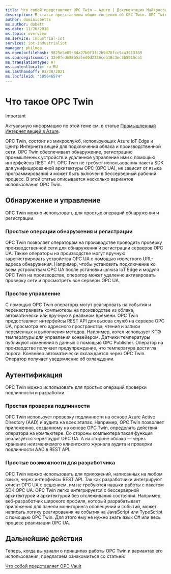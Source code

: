 ```yaml
---
title: Что собой представляет OPC Twin — Azure | Документация Майкрософт
description: В статье представлены общие сведения об OPC Twin. OPC Twin обеспечивает обнаружение, регистрацию промышленных устройств и удаленное управление ими с помощью интерфейсов REST API.
author: dominicbetts
ms.author: dobett
ms.date: 11/26/2018
ms.topic: overview
ms.service: industrial-iot
services: iot-industrialiot
manager: philmea
ms.openlocfilehash: 9825e5e85c8da27b0f3fc2b9d78fcc9ca3513389
ms.sourcegitcommit: 32e0fedb80b5a5ed0d2336cea18c3ec3b5015ca1
ms.translationtype: HT
ms.contentlocale: ru-RU
ms.lasthandoff: 03/30/2021
ms.locfileid: "105646574"
---
```

# <a name="what-is-opc-twin"></a>Что такое OPC Twin

> [!IMPORTANT]
> Актуальную информацию по этой теме см. в статье [Промышленный Интернет вещей в Azure](https://azure.github.io/Industrial-IoT/).

OPC Twin, состоит из микрослужб, использующих Azure IoT Edge и Центр Интернета вещей для подключения облака и производственной сети. OPC Twin обеспечивает обнаружение, регистрацию промышленных устройств и удаленное управление ими с помощью интерфейсов REST API. OPC Twin не требует использования пакета SDK для унифицированной архитектуры OPC (OPC UA), не зависит от языка программирования и может быть включен в бессерверный рабочий процесс. В этой статье описывается несколько вариантов использования OPC Twin.

## <a name="discovery-and-control"></a>Обнаружение и управление
OPC Twin можно использовать для простых операций обнаружения и регистрации.

### <a name="simple-discovery-and-registration"></a>Простые операции обнаружения и регистрации
OPC Twin позволяет операторам на производстве проводить проверку производственной сети для обнаружения и регистрации серверов OPC UA. Также операторы на производстве могут вручную зарегистрировать устройства OPC UA с помощью известного URL-адреса обнаружения. Например, чтобы установить подключение ко всем устройствам OPC UA после установки шлюза IoT Edge и модуля OPC Twin на производстве, оператор может удаленно активировать проверку сети и просмотреть все серверы OPC UA. 

### <a name="simple-control"></a>Простое управление
С помощью OPC Twin операторы могут реагировать на события и перенастраивать компьютеры на производстве из облака, автоматически или вручную в реальном времени. OPC Twin предоставляет интерфейсы REST API для вызова служб на сервере OPC UA, просмотра его адресного пространства, чтения и записи переменных и выполнения методов. Например, котел использует КПЭ температуры для управления конвейером. Датчики температуры публикуют изменения в данных с помощью OPC Publisher. Оператор на производстве получает предупреждение, что температура достигла порога. Конвейер автоматически охлаждается через OPC Twin. Оператор получает уведомление об охлаждении.

## <a name="authentication"></a>Аутентификация
OPC Twin можно использовать для простых операций проверки подлинности и разработки.

### <a name="simple-authentication"></a>Простая проверка подлинности 
OPC Twin использует проверку подлинности на основе Azure Active Directory (AAD) и аудита на всех этапах. Например, OPC Twin позволяет приложению, созданному на основе OPC Twin, определять действия оператора на компьютере. Со стороны компьютера такая функция реализуется через аудит OPC UA. А на стороне облака — через хранение неизменяемого клиентского журнала аудита и проверки подлинности AAD в REST API.

### <a name="simple-developer-experience"></a>Простые возможности для разработчика 
OPC Twin можно использовать для приложений, написанных на любом языке, через интерфейсы REST API. Так как разработчики интегрируют клиент OPC UA с решением, им не требуются навыки работы с пакетом SDK OPC UA. OPC Twin легко интегрируется с бессерверной архитектурой и архитектурой без отслеживания состояния. Например, веб-разработчик широкого профиля, который разрабатывает приложения для панели мониторинга оповещений и событий, может написать логику реагирования на события на JavaScript или TypeScript с помощью OPC Twin. Для этого ему не нужно знать язык C# или весь процесс реализации OPC UA. 

## <a name="next-steps"></a>Дальнейшие действия

Теперь, когда вы узнали о принципах работы OPC Twin и вариантах его использования, предлагаем ознакомиться со статьей:

[Что собой представляет OPC Vault](overview-opc-vault.md)